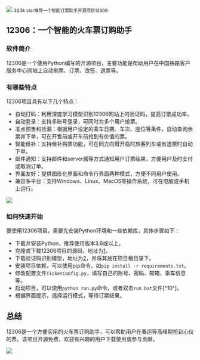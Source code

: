 <img src="/assets/image/240213-12306-1.png" style="max-width: 70%; height: auto;">
<small>33.5k star推荐一个智能订票助手开源项目12306</small>


## 12306：一个智能的火车票订购助手

### 软件简介

12306是一个使用Python编写的开源项目，主要功能是帮助用户在中国铁路客户服务中心网站上自动刷票、订票、改签、退票等。

### 有哪些特点

12306项目具有以下几个特点：

- 自动打码：利用深度学习模型识别12306网站上的验证码，提高订票成功率。
- 自动登录：支持多账号登录，可同时为多个用户抢票。
- 准点预售和捡漏：根据用户设定的乘车日期、车次、座位等条件，自动查询余票并下单，可在开售前或开车前抢到有价值的票。
- 智能候补：支持候补购票功能，可在同方向增开临时旅客列车或有退票时自动下单。
- 邮件通知：支持邮件和server酱等方式通知用户订票结果，方便用户及时支付或取消订单。
- 界面友好：提供图形化界面和命令行界面两种模式，方便不同用户使用。
- 兼容多平台：支持Windows、Linux、MacOS等操作系统，可在电脑或手机上运行。


![](/assets/image/240213-12306-1.png)


### 如何快速开始

要使用12306项目，需要先安装Python环境和一些依赖库，具体步骤如下：

- 下载并安装Python，推荐使用版本3.6或以上。
- 克隆或下载12306项目的源码，地址为[1](^1^)。
- 下载验证码识别模型，地址为[2](^2^)，并将其放在项目根目录下。
- 安装项目依赖，可以使用pip命令，如`pip install -r requirements.txt`。
- 修改配置文件`TickerConfig.py`，填写自己的账号、密码、邮箱、乘车信息等。
- 启动项目，可以使用`python run.py`命令，或者双击`run.bat`文件[^10^]。
- 根据界面提示，选择运行模式，等待订票结果。

## 总结

12306是一个方便实用的火车票订购助手，可以帮助用户在春运等高峰期抢到心仪的票。该项目开源免费，欢迎有兴趣的用户下载使用或参与贡献。


![](/assets/image/240213-12306-2.png)



